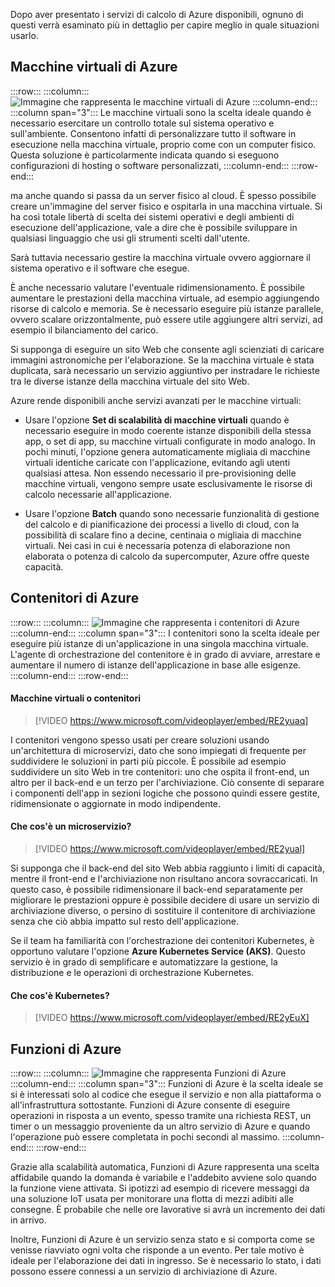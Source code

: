 Dopo aver presentato i servizi di calcolo di Azure disponibili, ognuno di questi verrà esaminato più in dettaglio per capire meglio in quale situazioni usarlo.

## <a name="azure-virtual-machines"></a>Macchine virtuali di Azure

:::row:::
  :::column:::
    ![Immagine che rappresenta le macchine virtuali di Azure](../media/3-azure-vms.png)
  :::column-end:::
  :::column span="3":::
Le macchine virtuali sono la scelta ideale quando è necessario esercitare un controllo totale sul sistema operativo e sull'ambiente. Consentono infatti di personalizzare tutto il software in esecuzione nella macchina virtuale, proprio come con un computer fisico. Questa soluzione è particolarmente indicata quando si eseguono configurazioni di hosting o software personalizzati,
  :::column-end:::
:::row-end:::

ma anche quando si passa da un server fisico al cloud. È spesso possibile creare un'immagine del server fisico e ospitarla in una macchina virtuale. Si ha così totale libertà di scelta dei sistemi operativi e degli ambienti di esecuzione dell'applicazione, vale a dire che è possibile sviluppare in qualsiasi linguaggio che usi gli strumenti scelti dall'utente.

Sarà tuttavia necessario gestire la macchina virtuale ovvero aggiornare il sistema operativo e il software che esegue. 

È anche necessario valutare l'eventuale ridimensionamento. È possibile aumentare le prestazioni della macchina virtuale, ad esempio aggiungendo risorse di calcolo e memoria. Se è necessario eseguire più istanze parallele, ovvero scalare orizzontalmente, può essere utile aggiungere altri servizi, ad esempio il bilanciamento del carico.

Si supponga di eseguire un sito Web che consente agli scienziati di caricare immagini astronomiche per l'elaborazione. Se la macchina virtuale è stata duplicata, sarà necessario un servizio aggiuntivo per instradare le richieste tra le diverse istanze della macchina virtuale del sito Web.

Azure rende disponibili anche servizi avanzati per le macchine virtuali:

- Usare l'opzione **Set di scalabilità di macchine virtuali** quando è necessario eseguire in modo coerente istanze disponibili della stessa app, o set di app, su macchine virtuali configurate in modo analogo. In pochi minuti, l'opzione genera automaticamente migliaia di macchine virtuali identiche caricate con l'applicazione, evitando agli utenti qualsiasi attesa. Non essendo necessario il pre-provisioning delle macchine virtuali, vengono sempre usate esclusivamente le risorse di calcolo necessarie all'applicazione.

- Usare l'opzione **Batch** quando sono necessarie funzionalità di gestione del calcolo e di pianificazione dei processi a livello di cloud, con la possibilità di scalare fino a decine, centinaia o migliaia di macchine virtuali. Nei casi in cui è necessaria potenza di elaborazione non elaborata o potenza di calcolo da supercomputer, Azure offre queste capacità.

## <a name="azure-containers"></a>Contenitori di Azure

:::row:::
  :::column:::
    ![Immagine che rappresenta i contenitori di Azure](../media/3-azure-containers.png)
  :::column-end:::
  :::column span="3":::
I contenitori sono la scelta ideale per eseguire più istanze di un'applicazione in una singola macchina virtuale. L'agente di orchestrazione del contenitore è in grado di avviare, arrestare e aumentare il numero di istanze dell'applicazione in base alle esigenze.
  :::column-end:::
:::row-end:::

#### <a name="vms-versus-containers"></a>Macchine virtuali o contenitori

> [!VIDEO https://www.microsoft.com/videoplayer/embed/RE2yuaq]

I contenitori vengono spesso usati per creare soluzioni usando un'architettura di microservizi, dato che sono impiegati di frequente per suddividere le soluzioni in parti più piccole. È possibile ad esempio suddividere un sito Web in tre contenitori: uno che ospita il front-end, un altro per il back-end e un terzo per l'archiviazione. Ciò consente di separare i componenti dell'app in sezioni logiche che possono quindi essere gestite, ridimensionate o aggiornate in modo indipendente.

#### <a name="what-is-a-microservice"></a>Che cos'è un microservizio?

> [!VIDEO https://www.microsoft.com/videoplayer/embed/RE2yual]

Si supponga che il back-end del sito Web abbia raggiunto i limiti di capacità, mentre il front-end e l'archiviazione non risultano ancora sovraccaricati. In questo caso, è possibile ridimensionare il back-end separatamente per migliorare le prestazioni oppure è possibile decidere di usare un servizio di archiviazione diverso, o persino di sostituire il contenitore di archiviazione senza che ciò abbia impatto sul resto dell'applicazione.

Se il team ha familiarità con l'orchestrazione dei contenitori Kubernetes, è opportuno valutare l'opzione **Azure Kubernetes Service (AKS)**. Questo servizio è in grado di semplificare e automatizzare la gestione, la distribuzione e le operazioni di orchestrazione Kubernetes.

#### <a name="what-is-kubernetes"></a>Che cos'è Kubernetes?

> [!VIDEO https://www.microsoft.com/videoplayer/embed/RE2yEuX]

## <a name="azure-functions"></a>Funzioni di Azure

:::row:::
  :::column:::
    ![Immagine che rappresenta Funzioni di Azure](../media/3-azure-functions.png)
  :::column-end:::
  :::column span="3":::
Funzioni di Azure è la scelta ideale se si è interessati solo al codice che esegue il servizio e non alla piattaforma o all'infrastruttura sottostante. Funzioni di Azure consente di eseguire operazioni in risposta a un evento, spesso tramite una richiesta REST, un timer o un messaggio proveniente da un altro servizio di Azure e quando l'operazione può essere completata in pochi secondi al massimo.
  :::column-end:::
:::row-end:::

Grazie alla scalabilità automatica, Funzioni di Azure rappresenta una scelta affidabile quando la domanda è variabile e l'addebito avviene solo quando la funzione viene attivata. Si ipotizzi ad esempio di ricevere messaggi da una soluzione IoT usata per monitorare una flotta di mezzi adibiti alle consegne. È probabile che nelle ore lavorative si avrà un incremento dei dati in arrivo.

Inoltre, Funzioni di Azure è un servizio senza stato e si comporta come se venisse riavviato ogni volta che risponde a un evento. Per tale motivo è ideale per l'elaborazione dei dati in ingresso. Se è necessario lo stato, i dati possono essere connessi a un servizio di archiviazione di Azure.
